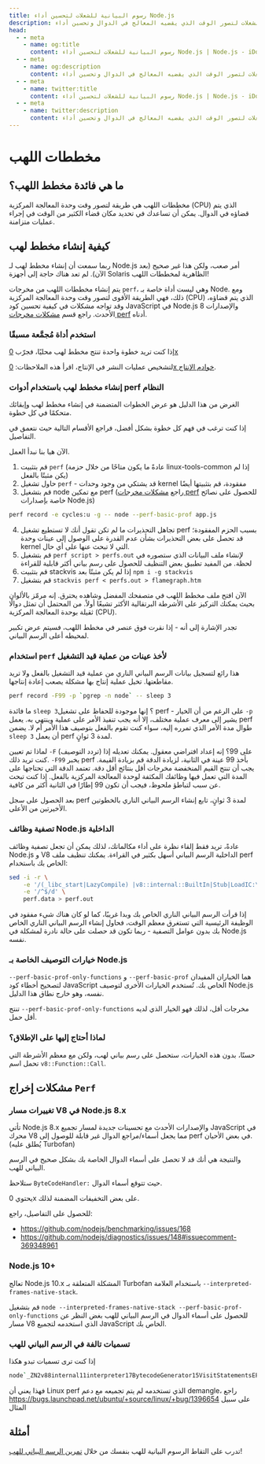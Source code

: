 ```yaml
---
title: رسوم البيانية للشعلات لتحسين أداء Node.js
description: تعلم كيفية إنشاء رسوم بيانية للشعلات لتصور الوقت الذي يقضيه المعالج في الدوال وتحسين أداء Node.js.
head:
  - - meta
    - name: og:title
      content: رسوم البيانية للشعلات لتحسين أداء Node.js | Node.js - iDoc.dev
  - - meta
    - name: og:description
      content: تعلم كيفية إنشاء رسوم بيانية للشعلات لتصور الوقت الذي يقضيه المعالج في الدوال وتحسين أداء Node.js.
  - - meta
    - name: twitter:title
      content: رسوم البيانية للشعلات لتحسين أداء Node.js | Node.js - iDoc.dev
  - - meta
    - name: twitter:description
      content: تعلم كيفية إنشاء رسوم بيانية للشعلات لتصور الوقت الذي يقضيه المعالج في الدوال وتحسين أداء Node.js.
---
```



# مخططات اللهب

## ما هي فائدة مخطط اللهب؟

مخططات اللهب هي طريقة لتصور وقت وحدة المعالجة المركزية (CPU) الذي يتم قضاؤه في الدوال. يمكن أن تساعدك في تحديد مكان قضاء الكثير من الوقت في إجراء عمليات متزامنة.

## كيفية إنشاء مخطط لهب

ربما سمعت أن إنشاء مخطط لهب لـ Node.js أمر صعب، ولكن هذا غير صحيح (بعد الآن). لم تعد هناك حاجة إلى أجهزة Solaris الظاهرية لمخططات اللهب!

يتم إنشاء مخططات اللهب من مخرجات `perf`، وهي ليست أداة خاصة بـ Node. ومع ذلك، فهي الطريقة الأقوى لتصور وقت وحدة المعالجة المركزية (CPU) الذي يتم قضاؤه، وقد تواجه مشكلات في كيفية تحسين كود JavaScript في Node.js 8 والإصدارات الأحدث. راجع قسم [مشكلات مخرجات perf](#perf-output-issues) أدناه.

### استخدم أداة مُجمَّعة مسبقًا
إذا كنت تريد خطوة واحدة تنتج مخطط لهب محليًا، فجرّب [0x](https://www.npmjs.com/package/0x)

لتشخيص عمليات النشر في الإنتاج، اقرأ هذه الملاحظات: [0x خوادم الإنتاج](https://github.com/davidmarkclements/0x/blob/master/docs/production-servers.md).

### إنشاء مخطط لهب باستخدام أدوات perf النظام
الغرض من هذا الدليل هو عرض الخطوات المتضمنة في إنشاء مخطط لهب وإبقائك متحكمًا في كل خطوة.

إذا كنت ترغب في فهم كل خطوة بشكل أفضل، فراجع الأقسام التالية حيث نتعمق في التفاصيل.

الآن هيا بنا نبدأ العمل.

1. قم بتثبيت `perf` (عادةً ما يكون متاحًا من خلال حزمة linux-tools-common إذا لم يكن مثبتًا بالفعل)
2. حاول تشغيل `perf` - قد يشتكي من وجود وحدات kernel مفقودة، قم بتثبيتها أيضًا
3. قم بتشغيل node مع تمكين perf (راجع [مشكلات مخرجات perf](#perf-output-issues) للحصول على نصائح خاصة بإصدارات Node.js)
```bash
perf record -e cycles:u -g -- node --perf-basic-prof app.js
```
4. تجاهل التحذيرات ما لم تكن تقول أنك لا تستطيع تشغيل perf بسبب الحزم المفقودة؛ قد تحصل على بعض التحذيرات بشأن عدم القدرة على الوصول إلى عينات وحدة kernel التي لا تبحث عنها على أي حال.
5. قم بتشغيل `perf script > perfs.out` لإنشاء ملف البيانات الذي ستصوره في لحظة. من المفيد تطبيق بعض التنظيف للحصول على رسم بياني أكثر قابلية للقراءة
6. قم بتثبيت stackvis إذا لم يكن مثبتًا بعد `npm i -g stackvis`
7. قم بتشغيل `stackvis perf < perfs.out > flamegraph.htm`

الآن افتح ملف مخطط اللهب في متصفحك المفضل وشاهده يحترق. إنه مرمّز بالألوان بحيث يمكنك التركيز على الأشرطة البرتقالية الأكثر تشبعًا أولاً. من المحتمل أن تمثل دوالًا ثقيلة بوحدة المعالجة المركزية (CPU).

تجدر الإشارة إلى أنه - إذا نقرت فوق عنصر في مخطط اللهب، فسيتم عرض تكبير لمحيطه أعلى الرسم البياني.


### استخدام `perf` لأخذ عينات من عملية قيد التشغيل

هذا رائع لتسجيل بيانات الرسم البياني الناري من عملية قيد التشغيل بالفعل ولا تريد مقاطعتها. تخيل عملية إنتاج بها مشكلة يصعب إعادة إنتاجها.

```bash
perf record -F99 -p `pgrep -n node` -- sleep 3
```

ما فائدة `sleep 3`؟ إنها موجودة للحفاظ على تشغيل perf - على الرغم من أن الخيار `-p` يشير إلى معرف عملية مختلف، إلا أنه يجب تنفيذ الأمر على عملية وينتهي به. يعمل perf طوال مدة الأمر الذي تمرره إليه، سواء كنت تقوم بالفعل بتوصيف هذا الأمر أم لا. يضمن `sleep 3` أن يعمل perf لمدة 3 ثوانٍ.

لماذا تم تعيين `-F` (تردد التوصيف) على 99؟ إنه إعداد افتراضي معقول. يمكنك تعديله إذا كنت تريد ذلك. `-F99` يخبر perf بأخذ 99 عينة في الثانية، لزيادة الدقة قم بزيادة القيمة. يجب أن تنتج القيم المنخفضة مخرجات أقل بنتائج أقل دقة. تعتمد الدقة التي تحتاجها على المدة التي تعمل فيها وظائفك المكثفة لوحدة المعالجة المركزية بالفعل. إذا كنت تبحث عن سبب لتباطؤ ملحوظ، فيجب أن تكون 99 إطارًا في الثانية أكثر من كافية.

بعد الحصول على سجل perf لمدة 3 ثوانٍ، تابع إنشاء الرسم البياني الناري بالخطوتين الأخيرتين من الأعلى.

### تصفية وظائف Node.js الداخلية

عادةً، تريد فقط إلقاء نظرة على أداء مكالماتك، لذلك يمكن أن تجعل تصفية وظائف Node.js و V8 الداخلية الرسم البياني أسهل بكثير في القراءة. يمكنك تنظيف ملف perf الخاص بك باستخدام:

```bash
sed -i -r \
    -e '/(_libc_start|LazyCompile) |v8::internal::BuiltIn|Stub|LoadIC:\\[\\[' \
    -e '/^$/d' \
    perf.data > perf.out
```

إذا قرأت الرسم البياني الناري الخاص بك وبدا غريبًا، كما لو كان هناك شيء مفقود في الوظيفة الرئيسية التي تستغرق معظم الوقت، فحاول إنشاء الرسم البياني الناري الخاص بك بدون عوامل التصفية - ربما تكون قد حصلت على حالة نادرة لمشكلة في Node.js نفسه.

### خيارات التوصيف الخاصة بـ Node.js

`--perf-basic-prof-only-functions` و `--perf-basic-prof` هما الخياران المفيدان لتصحيح أخطاء كود JavaScript الخاص بك. تُستخدم الخيارات الأخرى لتوصيف Node.js نفسه، وهو خارج نطاق هذا الدليل.

تنتج `--perf-basic-prof-only-functions` مخرجات أقل، لذلك فهو الخيار الذي لديه أقل حمل.


### لماذا أحتاج إليها على الإطلاق؟

حسنًا، بدون هذه الخيارات، ستحصل على رسم بياني لهب، ولكن مع معظم الأشرطة التي تحمل اسم `v8::Function::Call`.

## مشكلات إخراج `Perf`

### تغييرات مسار V8 في Node.js 8.x

تأتي Node.js 8.x والإصدارات الأحدث مع تحسينات جديدة لمسار تجميع JavaScript في محرك V8 مما يجعل أسماء/مراجع الدوال غير قابلة للوصول إلى perf في بعض الأحيان. (يُطلق عليه Turbofan)

والنتيجة هي أنك قد لا تحصل على أسماء الدوال الخاصة بك بشكل صحيح في الرسم البياني للهب.

ستلاحظ `ByteCodeHandler:` حيث تتوقع أسماء الدوال.

يحتوي 0x على بعض التخفيفات المضمنة لذلك.

للحصول على التفاصيل، راجع:
- <https://github.com/nodejs/benchmarking/issues/168>
- <https://github.com/nodejs/diagnostics/issues/148#issuecomment-369348961>

### Node.js 10+

تعالج Node.js 10.x المشكلة المتعلقة بـ Turbofan باستخدام العلامة `--interpreted-frames-native-stack`.

قم بتشغيل `node --interpreted-frames-native-stack --perf-basic-prof-only-functions` للحصول على أسماء الدوال في الرسم البياني للهب بغض النظر عن مسار V8 الذي استخدمه لتجميع JavaScript الخاص بك.

### تسميات تالفة في الرسم البياني للهب

إذا كنت ترى تسميات تبدو هكذا

```bash
node`_ZN2v88internal11interpreter17BytecodeGenerator15VisitStatementsEPMS0_8Zone
```

فهذا يعني أن Linux perf الذي تستخدمه لم يتم تجميعه مع دعم demangle، راجع <https://bugs.launchpad.net/ubuntu/+source/linux/+bug/1396654> على سبيل المثال

## أمثلة

تدرب على التقاط الرسوم البيانية للهب بنفسك من خلال [تمرين الرسم البياني للهب](https://github.com/naugtur/node-example-flamegraph)!

